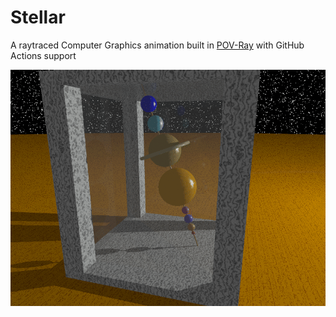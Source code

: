 # Stellar

A raytraced Computer Graphics animation built in [POV-Ray](https://www.povray.org/) with GitHub Actions support

![Stellar](./Stellar.gif)
